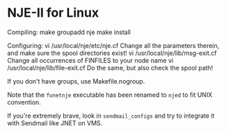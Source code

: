 NJE-II for Linux
================

Compiling:
make
groupadd nje
make install

Configuring:
vi /usr/local/nje/etc/nje.cf
Change all the parameters therein, and make sure the spool directories exist!
vi /usr/local/nje/lib/msg-exit.cf
Change all occurrences of FINFILES to your node name
vi /usr/local/nje/lib/file-exit.cf
Do the same, but also check the spool path!

If you don't have groups, use Makefile.nogroup.

Note that the `funetnje` executable has been renamed to `njed` to fit UNIX convention.

If you're extremely brave, look in `sendmail_configs` and try to integrate it with
Sendmail like JNET on VMS.

